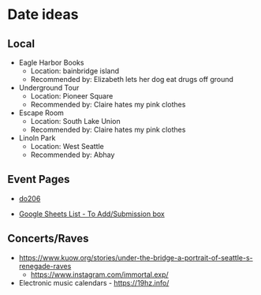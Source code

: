 # Date ideas


## Local 

- Eagle Harbor Books
    - Location: bainbridge island
    - Recommended by: Elizabeth lets her dog eat drugs off ground
- Underground Tour
    - Location: Pioneer Square
    - Recommended by: Claire hates my pink clothes
- Escape Room
    - Location: South Lake Union
    - Recommended by: Claire hates my pink clothes
- Linoln Park
    - Location: West Seattle
    - Recommended by: Abhay

## Event Pages

- [do206](https://do206.com/)

- [Google Sheets List - To Add/Submission box](https://docs.google.com/spreadsheets/d/1-DnMD45EQHvZCNJJxQRSB-g-gDk4JbkJz5VZH6UuHQA/edit?gid=0#gid=0)

## Concerts/Raves

- https://www.kuow.org/stories/under-the-bridge-a-portrait-of-seattle-s-renegade-raves
    - https://www.instagram.com/immortal.exp/
- Electronic music calendars - https://19hz.info/
